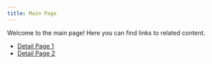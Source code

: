 ```yaml
---
title: Main Page
---
```

Welcome to the main page! Here you can find links to related content.

- [Detail Page 1](detail1)
- [Detail Page 2](detail2)